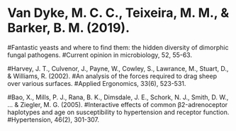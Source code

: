 # Van Dyke, M. C. C., Teixeira, M. M., & Barker, B. M. (2019). 
#Fantastic yeasts and where to find them: the hidden diversity of dimorphic fungal pathogens. 
#Current opinion in microbiology, 52, 55-63.


#Harvey, J. T., Culvenor, J., Payne, W., Cowley, S., Lawrance, M., Stuart, D., & Williams, R. (2002). 
#An analysis of the forces required to drag sheep over various surfaces. 
#Applied Ergonomics, 33(6), 523-531.




#Bao, X., Mills, P. J., Rana, B. K., Dimsdale, J. E., Schork, N. J., Smith, D. W., ... & Ziegler, M. G. (2005). 
#Interactive effects of common β2-adrenoceptor haplotypes and age on susceptibility to hypertension and receptor function. 
#Hypertension, 46(2), 301-307.
